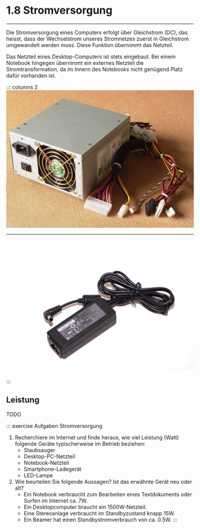 # 1.8 Stromversorgung
---

Die Stromversorgung eines Computers erfolgt über Gleichstrom (DC), das heisst, dass der Wechselstrom unseres Stromnetzes zuerst in Gleichstrom umgewandelt werden muss. Diese Funktion übernimmt das Netzteil.

Das Netzteil eines Desktop-Computers ist stets eingebaut. Bei einem Notebook hingegen übernimmt ein externes Netzteil die Stromtransformation, da im Innern des Notebooks nicht genügend Platz dafür vorhanden ist.

::: columns 2
![ATX-Netzteil ©](./atx.jpg)
***
![Notebook-Netzteil ©](./power-supply.jpg)
:::


## Leistung

TODO


::: exercise Aufgaben Stromversorgung
1. Recherchiere im Internet und finde heraus, wie viel Leistung (Watt) folgende Geräte typischerweise im Betrieb beziehen:
   - Staubsauger
   - Desktop-PC-Netzteil
   - Notebook-Netzteil
   - Smartphone-Ladegerät
   - LED-Lampe
2. Wie beurteilen Sie folgende Aussagen? Ist das erwähnte Gerät neu oder alt?
   - Ein Notebook verbraucht zum Bearbeiten eines Textdokuments oder Surfen im Internet ca. 7W.
   - Ein Desktopcomputer braucht ein 1500W-Netzteil.
   - Eine Stereoanlage verbraucht im Standbyzustand knapp 15W.
   - Ein Beamer hat einen Standbystromverbrauch von ca. 0.5W.
:::
